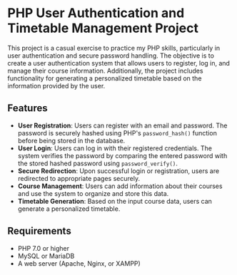 # PHP User Authentication and Timetable Management Project

This project is a casual exercise to practice my PHP skills, particularly in user authentication and secure password handling. The objective is to create a user authentication system that allows users to register, log in, and manage their course information. Additionally, the project includes functionality for generating a personalized timetable based on the information provided by the user.

## Features

- **User Registration**: Users can register with an email and password. The password is securely hashed using PHP's `password_hash()` function before being stored in the database.
- **User Login**: Users can log in with their registered credentials. The system verifies the password by comparing the entered password with the stored hashed password using `password_verify()`.
- **Secure Redirection**: Upon successful login or registration, users are redirected to appropriate pages securely.
- **Course Management**: Users can add information about their courses and use the system to organize and store this data.
- **Timetable Generation**: Based on the input course data, users can generate a personalized timetable.

## Requirements

- PHP 7.0 or higher
- MySQL or MariaDB
- A web server (Apache, Nginx, or XAMPP)

